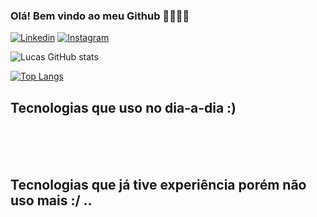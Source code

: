 ### Olá! Bem vindo ao meu Github 👋🙋🏻‍♂️

[![Linkedin](https://img.shields.io/badge/LinkedIn-0077B5?style=for-the-badge&logo=linkedin&logoColor=white)](https://www.linkedin.com/in/lucas-gabriel-87a7351bb/) [![Instagram](https://img.shields.io/badge/Instagram-E4405F?style=for-the-badge&logo=instagram&logoColor=white)](https://www.instagram.com/lucasgabrielsh/)

![Lucas GitHub stats](https://github-readme-stats.vercel.app/api?username=luc4sGabriel&show_icons=true&theme=merko)

[![Top Langs](https://github-readme-stats.vercel.app/api/top-langs/?username=luc4sGabriel)](https://github.com/anuraghazra/github-readme-stats)

## Tecnologias que uso no dia-a-dia :) 

<div style="display: inline_block"><br/>
  <img align="center" alt="" src="https://img.shields.io/badge/Node.js-43853D?style=for-the-badge&logo=node.js&logoColor=white"/>
  <img align="center" alt="" src="https://img.shields.io/badge/JavaScript-F7DF1E?style=for-the-badge&logo=javascript&logoColor=black"/>
  <img align="center" alt="" src="https://img.shields.io/badge/TypeScript-007ACC?style=for-the-badge&logo=typescript&logoColor=white"/>
  <img align="center" alt="" src="https://img.shields.io/badge/React-20232A?style=for-the-badge&logo=react&logoColor=61DAFB"/>
  <img align="center" alt="" src="https://img.shields.io/badge/MongoDB-4EA94B?style=for-the-badge&logo=mongodb&logoColor=white"/>
</div>
<br/>

## Tecnologias que já tive experiência porém não uso mais :/ ..
<div style="display: inline_block"><br/>
  <img align="center" alt="" src="https://img.shields.io/badge/C%23-239120?style=for-the-badge&logo=c-sharp&logoColor=white"/>
  <img align="center" alt="" src="https://img.shields.io/badge/PostgreSQL-316192?style=for-the-badge&logo=postgresql&logoColor=white"/>
</div>

